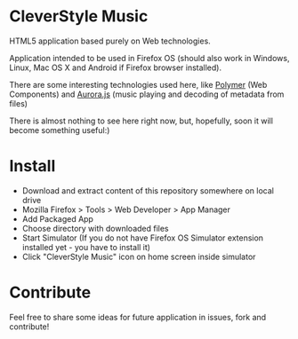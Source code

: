 # CleverStyle Music
HTML5 application based purely on Web technologies.

Application intended to be used in Firefox OS (should also work in Windows, Linux, Mac OS X and Android if Firefox browser installed).

There are some interesting technologies used here, like [Polymer](http://www.polymer-project.org/) (Web Components) and [Aurora.js](https://github.com/audiocogs/aurora.js) (music playing and decoding of metadata from files)

There is almost nothing to see here right now, but, hopefully, soon it will become something useful:)

# Install

* Download and extract content of this repository somewhere on local drive
* Mozilla Firefox > Tools > Web Developer > App Manager
* Add Packaged App
* Choose directory with downloaded files
* Start Simulator (If you do not have Firefox OS Simulator extension installed yet - you have to install it)
* Click "CleverStyle Music" icon on home screen inside simulator

# Contribute

Feel free to share some ideas for future application in issues, fork and contribute!
